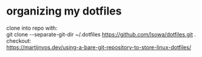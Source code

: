 # organizing my dotfiles
clone into repo with:  
git clone --separate-git-dir ~/.dotfiles https://github.com/lsowa/dotfiles.git .
checkout:  
https://martijnvos.dev/using-a-bare-git-repository-to-store-linux-dotfiles/
